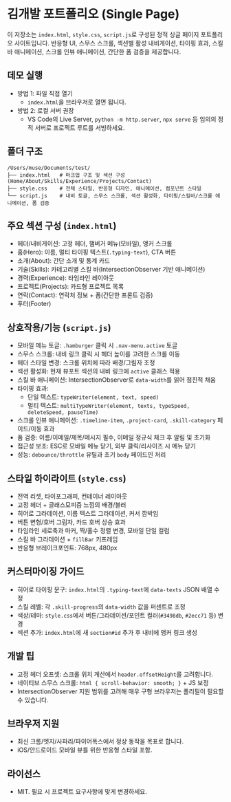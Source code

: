 # 김개발 포트폴리오 (Single Page)

이 저장소는 `index.html`, `style.css`, `script.js`로 구성된 정적 싱글 페이지 포트폴리오 사이트입니다. 반응형 UI, 스무스 스크롤, 섹션별 활성 내비게이션, 타이핑 효과, 스킬 바 애니메이션, 스크롤 인뷰 애니메이션, 간단한 폼 검증을 제공합니다.

## 데모 실행
- 방법 1: 파일 직접 열기
  - `index.html`을 브라우저로 열면 됩니다.
- 방법 2: 로컬 서버 권장
  - VS Code의 Live Server, `python -m http.server`, `npx serve` 등 임의의 정적 서버로 프로젝트 루트를 서빙하세요.

## 폴더 구조
```
/Users/muse/Documents/test/
├── index.html   # 마크업 구조 및 섹션 구성 (Home/About/Skills/Experience/Projects/Contact)
├── style.css    # 전체 스타일, 반응형 디자인, 애니메이션, 컴포넌트 스타일
└── script.js    # 내비 토글, 스무스 스크롤, 섹션 활성화, 타이핑/스킬바/스크롤 애니메이션, 폼 검증
```

## 주요 섹션 구성 (`index.html`)
- 헤더/내비게이션: 고정 헤더, 햄버거 메뉴(모바일), 앵커 스크롤
- 홈(Hero): 이름, 멀티 타이핑 텍스트(`.typing-text`), CTA 버튼
- 소개(About): 간단 소개 및 통계 카드
- 기술(Skills): 카테고리별 스킬 바(IntersectionObserver 기반 애니메이션)
- 경력(Experience): 타임라인 레이아웃
- 프로젝트(Projects): 카드형 프로젝트 목록
- 연락(Contact): 연락처 정보 + 폼(간단한 프론트 검증)
- 푸터(Footer)

## 상호작용/기능 (`script.js`)
- 모바일 메뉴 토글: `.hamburger` 클릭 시 `.nav-menu.active` 토글
- 스무스 스크롤: 내비 링크 클릭 시 헤더 높이를 고려한 스크롤 이동
- 헤더 스타일 변경: 스크롤 위치에 따라 배경/그림자 조정
- 섹션 활성화: 현재 뷰포트 섹션의 내비 링크에 `active` 클래스 적용
- 스킬 바 애니메이션: IntersectionObserver로 `data-width`를 읽어 점진적 채움
- 타이핑 효과:
  - 단일 텍스트: `typeWriter(element, text, speed)`
  - 멀티 텍스트: `multiTypeWriter(element, texts, typeSpeed, deleteSpeed, pauseTime)`
- 스크롤 인뷰 애니메이션: `.timeline-item`, `.project-card`, `.skill-category` 페이드/이동 효과
- 폼 검증: 이름/이메일/제목/메시지 필수, 이메일 정규식 체크 후 알림 및 초기화
- 접근성 보조: ESC로 모바일 메뉴 닫기, 외부 클릭/리사이즈 시 메뉴 닫기
- 성능: `debounce/throttle` 유틸과 초기 `body` 페이드인 처리

## 스타일 하이라이트 (`style.css`)
- 전역 리셋, 타이포그래피, 컨테이너 레이아웃
- 고정 헤더 + 글래스모피즘 느낌의 배경/블러
- 히어로 그라데이션, 이름 텍스트 그라데이션, 커서 깜박임
- 버튼 변형/호버 그림자, 카드 호버 상승 효과
- 타임라인 세로축과 마커, 짝/홀수 정렬 변경, 모바일 단일 컬럼
- 스킬 바 그라데이션 + `fillBar` 키프레임
- 반응형 브레이크포인트: 768px, 480px

## 커스터마이징 가이드
- 히어로 타이핑 문구: `index.html`의 `.typing-text`에 `data-texts` JSON 배열 수정
- 스킬 레벨: 각 `.skill-progress`의 `data-width` 값을 퍼센트로 조정
- 색상/테마: `style.css`에서 버튼/그라데이션/포인트 컬러(`#3498db`, `#2ecc71` 등) 변경
- 섹션 추가: `index.html`에 새 `section#id` 추가 후 내비에 앵커 링크 생성

## 개발 팁
- 고정 헤더 오프셋: 스크롤 위치 계산에서 `header.offsetHeight`를 고려합니다.
- 네이티브 스무스 스크롤: `html { scroll-behavior: smooth; }` + JS 보정
- IntersectionObserver 지원 범위를 고려해 매우 구형 브라우저는 폴리필이 필요할 수 있습니다.

## 브라우저 지원
- 최신 크롬/엣지/사파리/파이어폭스에서 정상 동작을 목표로 합니다.
- iOS/안드로이드 모바일 뷰를 위한 반응형 스타일 포함.

## 라이선스
- MIT. 필요 시 프로젝트 요구사항에 맞게 변경하세요.
